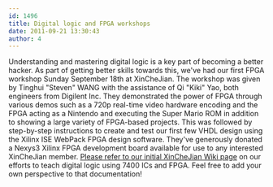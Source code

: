 ```yaml
---
id: 1496
title: Digital logic and FPGA workshops
date: 2011-09-21 13:30:43
author: 4
---
```


Understanding and mastering digital logic is a key part of becoming a better hacker. As part of getting better skills towards this, we've had our first FPGA workshop Sunday September 18th at XinCheJian. The workshop was given by Tinghui "Steven" WANG with the assistance of Qi "Kiki" Yao, both engineers from Digilent Inc. They demonstrated the power of FPGA through various demos such as a 720p real-time video hardware encoding and the FPGA acting as a Nintendo and executing the Super Mario ROM in addition to showing a large variety of FPGA-based projects. This was followed by step-by-step instructions to create and test our first few VHDL design using the Xilinx ISE WebPack FPGA design software. They've generously donated a Nexys3 Xilinx FPGA development board available for use to any interested XinCheJian member. [Please refer to our initial XinCheJian Wiki page](http://wiki.xinchejian.com/wiki/Digital%5FLogic) on our efforts to teach digital logic using 7400 ICs and FPGA. Feel free to add your own perspective to that documentation!